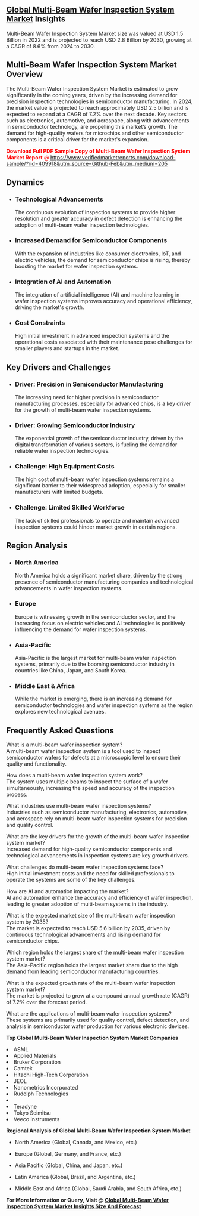 <h2><a href="https://www.verifiedmarketreports.com/download-sample/?rid=409918&amp;utm_source=Github&amp;utm_medium=205" target="_blank">Global Multi-Beam Wafer Inspection System Market</a> Insights</h2><p>Multi-Beam Wafer Inspection System Market size was valued at USD 1.5 Billion in 2022 and is projected to reach USD 2.8 Billion by 2030, growing at a CAGR of 8.6% from 2024 to 2030.</p><p> <h2>Multi-Beam Wafer Inspection System Market Overview</h2> <p>The Multi-Beam Wafer Inspection System Market is estimated to grow significantly in the coming years, driven by the increasing demand for precision inspection technologies in semiconductor manufacturing. In 2024, the market value is projected to reach approximately USD 2.5 billion and is expected to expand at a CAGR of 7.2% over the next decade. Key sectors such as electronics, automotive, and aerospace, along with advancements in semiconductor technology, are propelling this market’s growth. The demand for high-quality wafers for microchips and other semiconductor components is a critical driver for the market's expansion.</p> <p><p><span class=""><span style="color: #ff0000;"><strong>Download Full PDF Sample Copy of Multi-Beam Wafer Inspection System Market Report</strong> @ </span><a href="https://www.verifiedmarketreports.com/download-sample/?rid=409918&amp;utm_source=Github-Feb&amp;utm_medium=205" target="_blank">https://www.verifiedmarketreports.com/download-sample/?rid=409918&amp;utm_source=Github-Feb&amp;utm_medium=205</a></span></p></p> <h2>Dynamics</h2> <ul> <li><h3>Technological Advancements</h3> The continuous evolution of inspection systems to provide higher resolution and greater accuracy in defect detection is enhancing the adoption of multi-beam wafer inspection technologies.</li> <li><h3>Increased Demand for Semiconductor Components</h3> With the expansion of industries like consumer electronics, IoT, and electric vehicles, the demand for semiconductor chips is rising, thereby boosting the market for wafer inspection systems.</li> <li><h3>Integration of AI and Automation</h3> The integration of artificial intelligence (AI) and machine learning in wafer inspection systems improves accuracy and operational efficiency, driving the market's growth.</li> <li><h3>Cost Constraints</h3> High initial investment in advanced inspection systems and the operational costs associated with their maintenance pose challenges for smaller players and startups in the market.</li> </ul> <h2>Key Drivers and Challenges</h2> <ul> <li><h3>Driver: Precision in Semiconductor Manufacturing</h3> The increasing need for higher precision in semiconductor manufacturing processes, especially for advanced chips, is a key driver for the growth of multi-beam wafer inspection systems.</li> <li><h3>Driver: Growing Semiconductor Industry</h3> The exponential growth of the semiconductor industry, driven by the digital transformation of various sectors, is fueling the demand for reliable wafer inspection technologies.</li> <li><h3>Challenge: High Equipment Costs</h3> The high cost of multi-beam wafer inspection systems remains a significant barrier to their widespread adoption, especially for smaller manufacturers with limited budgets.</li> <li><h3>Challenge: Limited Skilled Workforce</h3> The lack of skilled professionals to operate and maintain advanced inspection systems could hinder market growth in certain regions.</li> </ul> <h2>Region Analysis</h2> <ul> <li><h3>North America</h3> North America holds a significant market share, driven by the strong presence of semiconductor manufacturing companies and technological advancements in wafer inspection systems.</li> <li><h3>Europe</h3> Europe is witnessing growth in the semiconductor sector, and the increasing focus on electric vehicles and AI technologies is positively influencing the demand for wafer inspection systems.</li> <li><h3>Asia-Pacific</h3> Asia-Pacific is the largest market for multi-beam wafer inspection systems, primarily due to the booming semiconductor industry in countries like China, Japan, and South Korea.</li> <li><h3>Middle East & Africa</h3> While the market is emerging, there is an increasing demand for semiconductor technologies and wafer inspection systems as the region explores new technological avenues.</li> </ul> <h2>Frequently Asked Questions</h2> <p>What is a multi-beam wafer inspection system? <br/> A multi-beam wafer inspection system is a tool used to inspect semiconductor wafers for defects at a microscopic level to ensure their quality and functionality.</p> <p>How does a multi-beam wafer inspection system work? <br/> The system uses multiple beams to inspect the surface of a wafer simultaneously, increasing the speed and accuracy of the inspection process.</p> <p>What industries use multi-beam wafer inspection systems? <br/> Industries such as semiconductor manufacturing, electronics, automotive, and aerospace rely on multi-beam wafer inspection systems for precision and quality control.</p> <p>What are the key drivers for the growth of the multi-beam wafer inspection system market? <br/> Increased demand for high-quality semiconductor components and technological advancements in inspection systems are key growth drivers.</p> <p>What challenges do multi-beam wafer inspection systems face? <br/> High initial investment costs and the need for skilled professionals to operate the systems are some of the key challenges.</p> <p>How are AI and automation impacting the market? <br/> AI and automation enhance the accuracy and efficiency of wafer inspection, leading to greater adoption of multi-beam systems in the industry.</p> <p>What is the expected market size of the multi-beam wafer inspection system by 2035? <br/> The market is expected to reach USD 5.6 billion by 2035, driven by continuous technological advancements and rising demand for semiconductor chips.</p> <p>Which region holds the largest share of the multi-beam wafer inspection system market? <br/> The Asia-Pacific region holds the largest market share due to the high demand from leading semiconductor manufacturing countries.</p> <p>What is the expected growth rate of the multi-beam wafer inspection system market? <br/> The market is projected to grow at a compound annual growth rate (CAGR) of 7.2% over the forecast period.</p> <p>What are the applications of multi-beam wafer inspection systems? <br/> These systems are primarily used for quality control, defect detection, and analysis in semiconductor wafer production for various electronic devices.</p> </p><p><strong>Top Global Multi-Beam Wafer Inspection System Market Companies</strong></p><div data-test-id=""><p><li>ASML</li><li> Applied Materials</li><li> Bruker Corporation</li><li> Camtek</li><li> Hitachi High-Tech Corporation</li><li> JEOL</li><li> Nanometrics Incorporated</li><li> Rudolph Technologies</li><li></li><li> Teradyne</li><li> Tokyo Seimitsu</li><li> Veeco Instruments</li></p><div><strong>Regional Analysis of&nbsp;Global Multi-Beam Wafer Inspection System Market</strong></div><ul><li dir="ltr"><p dir="ltr">North America&nbsp;(Global, Canada, and Mexico, etc.)</p></li><li dir="ltr"><p dir="ltr">Europe (Global, Germany, and France, etc.)</p></li><li dir="ltr"><p dir="ltr">Asia Pacific&nbsp;(Global, China, and Japan, etc.)</p></li><li dir="ltr"><p dir="ltr">Latin America&nbsp;(Global, Brazil, and Argentina, etc.)</p></li><li dir="ltr">Middle East and Africa&nbsp;(Global, Saudi Arabia, and South Africa, etc.)</li></ul><p><strong>For More Information or Query, Visit @&nbsp;</strong><strong><a href="https://www.verifiedmarketreports.com/product/multi-beam-wafer-inspection-system-market/?utm_source=Github&amp;utm_medium=205" target="_blank">Global Multi-Beam Wafer Inspection System Market Insights Size And Forecast</a></strong></p></div>
